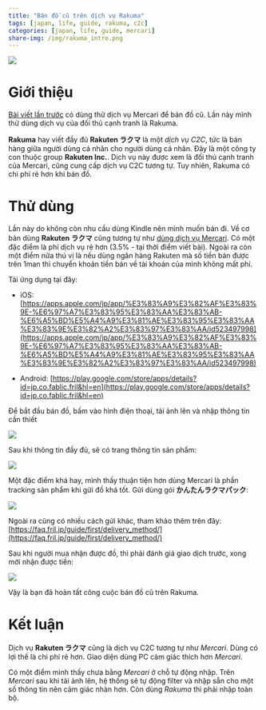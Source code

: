 ```yaml
---
title: "Bán đồ cũ trên dịch vụ Rakuma"
tags: [japan, life, guide, rakuma, c2c]
categories: [japan, life, guide, mercari]
share-img: /img/rakuma_intro.png
---
```


![](/img/rakuma_intro.png)

# Giới thiệu

[Bài viết lần trước](/2019-07-14-give-away-goods-with-mercari) có dùng thử dịch vụ Mercari để bán đồ cũ. Lần này mình thử dùng dịch vụ của đối thủ cạnh tranh là Rakuma.

**Rakuma** hay viết đầy đủ **Rakuten ラクマ** là một *dịch vụ C2C*, tức là bán hàng giữa người dùng cá nhân cho người dùng cá nhân. Đây là một công ty con thuộc group **Rakuten Inc.**. Dịch vụ này được xem là đối thủ cạnh tranh của Mercari, cũng cung cấp dịch vụ C2C tương tự. Tuy nhiên, Rakuma có chi phí rẻ hơn khi bán đồ.

# Thử dùng

Lần này do không còn nhu cầu dùng Kindle nên mình muốn bán đi. Về cơ bản dùng **Rakuten ラクマ** cũng tương tự như [dùng dịch vụ Mercari](/2019-07-14-give-away-goods-with-mercari). Có một đặc điểm là phí dịch vụ rẻ hơn (3.5% - tại thời điểm viết bài). Ngoài ra còn một điểm nữa thú vị là nếu dùng ngân hàng Rakuten mà số tiền bán được trên 1man thì chuyển khoản tiền bán về tài khoản của mình không mất phí.

Tải ứng dụng tại đây:

* iOS: [https://apps.apple.com/jp/app/%E3%83%A9%E3%82%AF%E3%83%9E-%E6%97%A7%E3%83%95%E3%83%AA%E3%83%AB-%E6%A5%BD%E5%A4%A9%E3%81%AE%E3%83%95%E3%83%AA%E3%83%9E%E3%82%A2%E3%83%97%E3%83%AA/id523497998](https://apps.apple.com/jp/app/%E3%83%A9%E3%82%AF%E3%83%9E-%E6%97%A7%E3%83%95%E3%83%AA%E3%83%AB-%E6%A5%BD%E5%A4%A9%E3%81%AE%E3%83%95%E3%83%AA%E3%83%9E%E3%82%A2%E3%83%97%E3%83%AA/id523497998)

* Android: [https://play.google.com/store/apps/details?id=jp.co.fablic.fril&hl=en](https://play.google.com/store/apps/details?id=jp.co.fablic.fril&hl=en)

Để bắt đầu bán đồ, bấm vào hình điện thoại, tải ảnh lên và nhập thông tin cần thiết

![](/img/use_rakuma_01.jpg)

Sau khi thông tin đầy đủ, sẽ có trang thông tin sản phẩm:

![](/img/use_rakuma_02.jpg)

Một đặc điểm khá hay, mình thấy thuận tiện hơn dùng Mercari là phần tracking sản phẩm khi gửi đồ khá tốt. Gửi dùng gói **かんたんラクマパック**:

![](/img/use_rakuma_03.jpg)

Ngoài ra cũng có nhiều cách gửi khác, tham khảo thêm trên đây: [https://faq.fril.jp/guide/first/delivery_method/](https://faq.fril.jp/guide/first/delivery_method/)

Sau khi người mua nhận được đồ, thì phải đánh giá giao dịch trước, xong mới nhận được tiền:

![](/img/use_rakuma_04.jpg)

Vậy là bạn đã hoàn tất công cuộc bán đồ cũ trên Rakuma.

# Kết luận

Dịch vụ **Rakuten ラクマ** cũng là dịch vụ C2C tương tự như *Mercari*. Dùng có lợi thế là chi phí rẻ hơn. Giao diện dùng PC cảm giác thích hơn *Mercari*.

Có một điểm mình thấy chưa bằng *Mercari* ở chỗ tự động nhập. Trên *Mercari* sau khi tải ảnh lên, hệ thống sẽ tự động filter và nhập sẵn cho một số thông tin nên cảm giác nhàn hơn. Còn dùng *Rakuma* thì phải nhập toàn bộ.